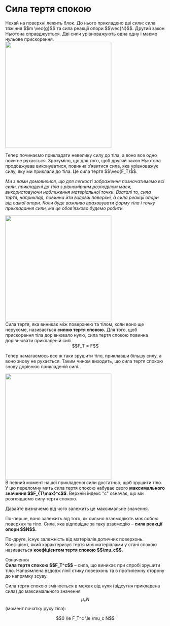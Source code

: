 # Сила тертя спокою

<div class="space">Нехай на поверхнi лежить блок. До нього прикладено двi сили: сила тяжiння $$m \vec{g}$$ та сила реакцiї опори $$\vec{N}$$. Другий закон Ньютона справджується. Двi сили урiвноважують одна одну i маємо нульове прискорення.</div>

<div class="space"><img class="image" width="334" src="https://rawgit.com/chudaol/ed-era-book-physics/master/images/chapter_5/2.png"></div>

<div class="space"><p class="p3">Тепер починаємо прикладати невелику силу до тiла, а воно все одно поки не рухається. Зрозумiло, що для того, щоб другий закон Ньютона продовжував виконуватися, повинна з’явитися сила, яка урiвноважує силу, яку ми приклали до тiла. Це сила тертя $$\vec{F_Т}$$.</p></div>

<div class="space"><p class="p3"><em> Ми з вами домовилися, що для легкостi зображення позначатимемо всi сили, прикладенi до тiла з рiвномiрним розподiлом маси, використовуючи наближення матерiальної точки. Взагалi то, сила тертя, наприклад, повинна йти вздовж поверхнi, а сила реакцiї опори вiд самої опори. Коли буде важливо враховувати форму тіла i точку прикладання сили, ми це обов’язково будемо робити.</em></p></div>

<div class="space"><img class="image" width="334" src="https://rawgit.com/chudaol/ed-era-book-physics/master/images/chapter_5/3.png"></div>

<div class="space">Сила тертя, яка виникає мiж поверхнею та тiлом, коли воно ще нерухоме, називається <span class="p1"><b>силою тертя спокою.</b></span> Для того, щоб прискорення тiла дорiвнювало нулю, сила тертя спокою повинна дорiвнювати прикладенiй силi.</div>

<div class="space" align="center">$$F_T = F$$</div>

<div class="space"><p class="p3">Тепер намагаємось все ж таки зрушити тiло, приклавши бiльшу силу, а воно знову не рухається. Таким чином виходить, що сила тертя спокою знову дорiвнює прикладенiй силi.</p></div>

<div class="space"><img class="image" width="334" src="https://rawgit.com/chudaol/ed-era-book-physics/master/images/chapter_5/14.png"></div>

<div class="space">В певний момент нашої прикладеної сили достатньо, щоб зрушити тiло. У цю переломну мить сила тертя спокою набуває свого <b>максимального значення $$F_{T\max}^c$$</b>. Верхнiй iндекс "с" означає, що ми розглядаємо силу тертя спокою.</div>

<div class="space"><p class="p3">Давайте визначемо вiд чого залежить це максимальне значення.</p></div>

<div class="space"><p class="p3">По-перше, воно залежить вiд того, як сильно взаємодiють мiж собою поверхня та тiло. Сила, яка вiдповiдає за таку взаємодiю – <span class="p1"><b>сила реакцiї опори $$N$$.</b></span></p></div>

<div class="space"><p class="p3">По-друге, iснує залежнiсть вiд матерiалiв дотичних поверхонь. Коефiцiєнт, який характеризує тертя мiж матерiалами у станi спокою називається <span class="p1"><b>коефiцiєнтом тертя спокою $$\mu_c$$.</b></span></p></div>

<div class="eoz-wrap">
<span class="eoz">Означення</span>
<div class="eoz-text">
<div class="space"><b>Сила тертя спокою $$F_T^c$$</b> – сила, що виникає при спробi зрушити тiло. Напрямлена вздовж лiнiї стику поверхонь та в протилежну сторону до напрямку зсуву.</div>

Сила тертя спокою змiнюється в межах вiд нуля (вiдсутня прикладена сила) до максимального значення $$\mu_c N$$ (момент початку руху тiла):

<div align="center">$$0 \le F_T^c \le \mu_c N$$</div>
</div>
</div>